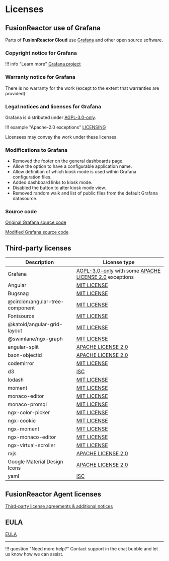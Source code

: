 # Licenses

## FusionReactor use of Grafana

Parts of **FusionReactor Cloud** use [Grafana](https://grafana.com/) and other open source software.

### Copyright notice for Grafana

!!! info "Learn more"
    [Grafana project](https://github.com/grafana/grafana)

### Warranty notice for Grafana

There is no warranty for the work (except to the extent that warranties are provided)

### Legal notices and licenses for Grafana

Grafana is distributed under [AGPL-3.0-only](https://github.com/grafana/grafana/blob/main/LICENSE). 

!!! example "Apache-2.0 exceptions"
    [LICENSING](https://github.com/grafana/grafana/blob/HEAD/LICENSING.md)

Licensees may convey the work under these licenses

### Modifications to Grafana

- Removed the footer on the general dashboards page.
- Allow the option to have a configurable application name.
- Allow definition of which kiosk mode is used within Grafana configuration files.
- Added dashboard links to kiosk mode.
- Disabled the button to alter kiosk mode view.
- Removed random walk and list of public files from the default Grafana datasource.

### Source code

[Original Grafana source code](https://github.com/grafana/grafana)

[Modified Grafana source code](https://github.com/intergral/grafana)

## Third-party licenses

| Description                      | License type                                                                                               |
|----------------------------------|------------------------------------------------------------------------------------------------------------|
| Grafana	                         | [AGPL-3.0-only](/tpl/AGPL-3_LICENSE/) with some [APACHE LICENSE 2.0](/tpl/APACHE_LICENSE-2.0/) exceptions  |
| Angular	                         | [MIT LICENSE](/tpl/MIT-LICENSE/)                                                                           |
| Bugsnag	                         | [MIT LICENSE](/tpl/MIT-LICENSE/)                                                                           |
| @circlon/angular-tree-component	 | [MIT LICENSE](/tpl/MIT-LICENSE/)                                                                           |
| Fontsource	                      | [MIT LICENSE](/tpl/MIT-LICENSE/)                                                                           |
| @katoid/angular-grid-layout	     | [MIT LICENSE](/tpl/MIT-LICENSE/)                                                                           |
| @swimlane/ngx-graph	             | [MIT LICENSE](/tpl/MIT-LICENSE/)                                                                           |
| angular-split	                   | [APACHE LICENSE 2.0](/tpl/APACHE_LICENSE-2.0/)                                                             |
| bson-objectid	                   | [APACHE LICENSE 2.0](/tpl/APACHE_LICENSE-2.0/)                                                             |
| codemirror	                      | [MIT LICENSE](/tpl/MIT-LICENSE/)                                                                           |
| d3	                              | [ISC](/tpl/ISC_LICENSE/)                                                                                   |
| lodash	                          | [MIT LICENSE](/tpl/MIT-LICENSE/)                                                                           |
| moment	                          | [MIT LICENSE](/tpl/MIT-LICENSE/)                                                                           |
| monaco-editor	                   | [MIT LICENSE](/tpl/MIT-LICENSE/)                                                                           |
| monaco-promql	                   | [MIT LICENSE](/tpl/MIT-LICENSE/)                                                                           |
| ngx-color-picker	                | [MIT LICENSE](/tpl/MIT-LICENSE/)                                                                           |
| ngx-cookie	                      | [MIT LICENSE](/tpl/MIT-LICENSE/)                                                                           |
| ngx-moment	                      | [MIT LICENSE](/tpl/MIT-LICENSE/)                                                                           |
| ngx-monaco-editor	               | [MIT LICENSE](/tpl/MIT-LICENSE/)                                                                           |
| ngx-virtual-scroller	            | [MIT LICENSE](/tpl/MIT-LICENSE/)                                                                           |
| rxjs	                            | [APACHE LICENSE 2.0](/tpl/APACHE_LICENSE-2.0/)                                                             |
|   Google Material Design Icons                         | [APACHE LICENSE 2.0](/tpl/APACHE_LICENSE-2.0/)                                                             |
| yaml	                            | [ISC](/tpl/ISC_LICENSE/)                                                                                   |

## FusionReactor Agent licenses
[Third-party license agreements & additional notices](/frdocs/Admin-and-data/Third-Party-Licenses/Third_Party_License_Agreements/)

## EULA
[EULA](https://fusion-reactor.com/eula-intergral-software-end-user-license-agreement/)

___

!!! question "Need more help?"
    Contact support in the chat bubble and let us know how we can assist.
